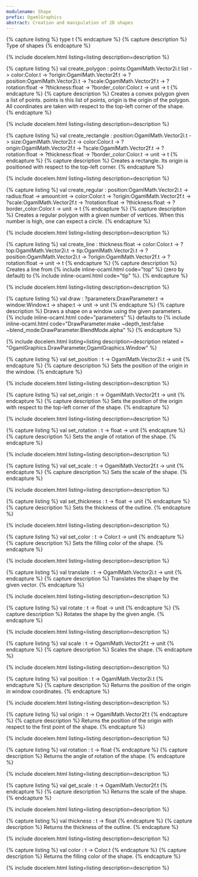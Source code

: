 ```yaml
---
modulename: Shape 
prefix: OgamlGraphics
abstract: Creation and manipulation of 2D shapes
---
```


{% capture listing %}
type t
{% endcapture %}
{% capture description %}
Type of shapes
{% endcapture %}

{% include docelem.html listing=listing description=description   %}

{% capture listing %}
val create_polygon : points:OgamlMath.Vector2i.t list -> color:Color.t -> ?origin:OgamlMath.Vector2f.t -> ?position:OgamlMath.Vector2i.t -> ?scale:OgamlMath.Vector2f.t -> ?rotation:float -> ?thickness:float -> ?border_color:Color.t -> unit -> t
{% endcapture %}
{% capture description %}
Creates a convex polygon given a list of points.
 points is this list of points,
 origin is the origin of the polygon.
 All coordinates are taken with respect to the top-left corner of the
 shape.
{% endcapture %}

{% include docelem.html listing=listing description=description   %}

{% capture listing %}
val create_rectangle : position:OgamlMath.Vector2i.t -> size:OgamlMath.Vector2i.t -> color:Color.t -> ?origin:OgamlMath.Vector2f.t -> ?scale:OgamlMath.Vector2f.t -> ?rotation:float -> ?thickness:float -> ?border_color:Color.t -> unit -> t
{% endcapture %}
{% capture description %}
Creates a rectangle.
 Its origin is positioned with respect to the top-left corner.
{% endcapture %}

{% include docelem.html listing=listing description=description   %}

{% capture listing %}
val create_regular : position:OgamlMath.Vector2i.t -> radius:float -> amount:int -> color:Color.t -> ?origin:OgamlMath.Vector2f.t -> ?scale:OgamlMath.Vector2f.t -> ?rotation:float -> ?thickness:float -> ?border_color:Color.t -> unit -> t
{% endcapture %}
{% capture description %}
Creates a regular polygon with a given number of vertices.
 When this number is high, one can expect a circle.
{% endcapture %}

{% include docelem.html listing=listing description=description   %}

{% capture listing %}
val create_line : thickness:float -> color:Color.t -> ?top:OgamlMath.Vector2i.t -> tip:OgamlMath.Vector2i.t -> ?position:OgamlMath.Vector2i.t -> ?origin:OgamlMath.Vector2f.t -> ?rotation:float -> unit -> t
{% endcapture %}
{% capture description %}
Creates a line from {% include inline-ocaml.html code="top" %} (zero by default) to {% include inline-ocaml.html code="tip" %}.
{% endcapture %}

{% include docelem.html listing=listing description=description   %}

{% capture listing %}
val draw : ?parameters:DrawParameter.t -> window:Window.t -> shape:t -> unit -> unit
{% endcapture %}
{% capture description %}
Draws a shape on a window using the given parameters.<br/>
 {% include inline-ocaml.html code="parameters" %} defaults to {% include inline-ocaml.html code="DrawParameter.make ~depth_test:false ~blend_mode:DrawParameter.BlendMode.alpha" %}
{% endcapture %}

{% include docelem.html listing=listing description=description  related = "OgamlGraphics.DrawParameter,OgamlGraphics.Window" %}

{% capture listing %}
val set_position : t -> OgamlMath.Vector2i.t -> unit
{% endcapture %}
{% capture description %}
Sets the position of the origin in the window.
{% endcapture %}

{% include docelem.html listing=listing description=description   %}

{% capture listing %}
val set_origin : t -> OgamlMath.Vector2f.t -> unit
{% endcapture %}
{% capture description %}
Sets the position of the origin with respect to the top-left corner of the
 shape.
{% endcapture %}

{% include docelem.html listing=listing description=description   %}

{% capture listing %}
val set_rotation : t -> float -> unit
{% endcapture %}
{% capture description %}
Sets the angle of rotation of the shape.
{% endcapture %}

{% include docelem.html listing=listing description=description   %}

{% capture listing %}
val set_scale : t -> OgamlMath.Vector2f.t -> unit
{% endcapture %}
{% capture description %}
Sets the scale of the shape.
{% endcapture %}

{% include docelem.html listing=listing description=description   %}

{% capture listing %}
val set_thickness : t -> float -> unit
{% endcapture %}
{% capture description %}
Sets the thickness of the outline.
{% endcapture %}

{% include docelem.html listing=listing description=description   %}

{% capture listing %}
val set_color : t -> Color.t -> unit
{% endcapture %}
{% capture description %}
Sets the filling color of the shape.
{% endcapture %}

{% include docelem.html listing=listing description=description   %}

{% capture listing %}
val translate : t -> OgamlMath.Vector2i.t -> unit
{% endcapture %}
{% capture description %}
Translates the shape by the given vector.
{% endcapture %}

{% include docelem.html listing=listing description=description   %}

{% capture listing %}
val rotate : t -> float -> unit
{% endcapture %}
{% capture description %}
Rotates the shape by the given angle.
{% endcapture %}

{% include docelem.html listing=listing description=description   %}

{% capture listing %}
val scale : t -> OgamlMath.Vector2f.t -> unit
{% endcapture %}
{% capture description %}
Scales the shape.
{% endcapture %}

{% include docelem.html listing=listing description=description   %}

{% capture listing %}
val position : t -> OgamlMath.Vector2i.t
{% endcapture %}
{% capture description %}
Returns the position of the origin in window coordinates.
{% endcapture %}

{% include docelem.html listing=listing description=description   %}

{% capture listing %}
val origin : t -> OgamlMath.Vector2f.t
{% endcapture %}
{% capture description %}
Returns the position of the origin with respect to the first point of the
 shape.
{% endcapture %}

{% include docelem.html listing=listing description=description   %}

{% capture listing %}
val rotation : t -> float
{% endcapture %}
{% capture description %}
Returns the angle of rotation of the shape.
{% endcapture %}

{% include docelem.html listing=listing description=description   %}

{% capture listing %}
val get_scale : t -> OgamlMath.Vector2f.t
{% endcapture %}
{% capture description %}
Returns the scale of the shape.
{% endcapture %}

{% include docelem.html listing=listing description=description   %}

{% capture listing %}
val thickness : t -> float
{% endcapture %}
{% capture description %}
Returns the thickness of the outline.
{% endcapture %}

{% include docelem.html listing=listing description=description   %}

{% capture listing %}
val color : t -> Color.t
{% endcapture %}
{% capture description %}
Returns the filling color of the shape.
{% endcapture %}

{% include docelem.html listing=listing description=description   %}

